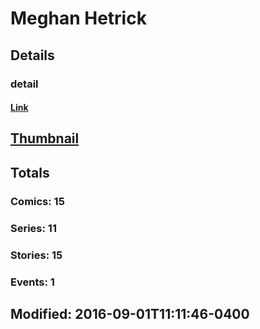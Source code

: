# Meghan  Hetrick 
## Details
### detail
#### [Link](http://marvel.com/comics/creators/12849/meghan_hetrick?utm_campaign=apiRef&utm_source=225578a89fc76f3d20fbffda5d17a88d)
## [Thumbnail](http://i.annihil.us/u/prod/marvel/i/mg/b/40/image_not_available.jpg)
## Totals
### Comics: 15
### Series: 11
### Stories: 15
### Events: 1
## Modified: 2016-09-01T11:11:46-0400